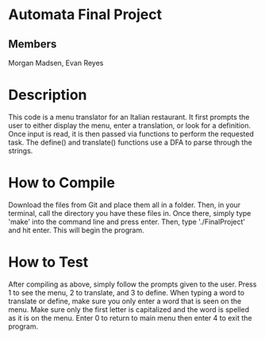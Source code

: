 # Automata Final Project
## Members
Morgan Madsen, Evan Reyes

# Description
This code is a menu translator for an Italian restaurant. It first prompts the user to either display the menu, enter a translation, or look for a definition. Once input is read, it is then passed via functions to perform the requested task. The define() and translate() functions use a DFA to parse through the strings. 

# How to Compile
Download the files from Git and place them all in a folder. Then, in your terminal, call the directory you have these files in. Once there, simply type 'make' into the command line and press enter. Then, type './FinalProject' and hit enter. This will begin the program.

# How to Test
After compiling as above, simply follow the prompts given to the user. Press 1 to see the menu, 2 to translate, and 3 to define. When typing a word to translate or define, make sure you only enter a word that is seen on the menu. Make sure only the first letter is capitalized and the word is spelled as it is on the menu. Enter 0 to return to main menu then enter 4 to exit the program. 
